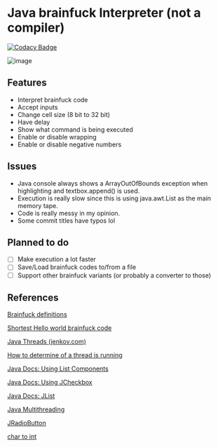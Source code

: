 # Java brainfuck Interpreter (not a compiler)
[![Codacy Badge](https://api.codacy.com/project/badge/Grade/5b3a7616a2054651a686c3254e7a7754)](https://www.codacy.com/manual/0x4kgi/java-brainfuck?utm_source=github.com&amp;utm_medium=referral&amp;utm_content=0x4kgi/java-brainfuck&amp;utm_campaign=Badge_Grade)

![image](https://i.imgur.com/tTip51r.png)

## Features

 * Interpret brainfuck code
 * Accept inputs
 * Change cell size (8 bit to 32 bit)
 * Have delay
 * Show what command is being executed
 * Enable or disable wrapping
 * Enable or disable negative numbers

## Issues

 * Java console always shows a ArrayOutOfBounds exception when highlighting and textbox.append() is used.
 * Execution is really slow since this is using java.awt.List as the main memory tape.
 * Code is really messy in my opinion.
 * Some commit titles have typos lol
 
## Planned to do

 - [ ] Make execution a lot faster
 - [ ] Save/Load brainfuck codes to/from a file
 - [ ] Support other brainfuck variants (or probably a converter to those)

## References

[Brainfuck definitions](https://esolangs.org/wiki/Brainfuck)

[Shortest Hello world brainfuck code](https://codegolf.stackexchange.com/a/163590/59487)

[Java Threads (jenkov.com)](http://tutorials.jenkov.com/java-concurrency/creating-and-starting-threads.html)

[How to determine of a thread is running](https://stackoverflow.com/questions/861346/in-java-how-do-you-determine-if-a-thread-is-running)

[Java Docs: Using List Components](https://docs.oracle.com/javase/tutorial/uiswing/components/list.html)

[Java Docs: Using JCheckbox](https://docs.oracle.com/javase/7/docs/api/javax/swing/JCheckBox.html)

[Java Docs: JList](https://docs.oracle.com/javase/8/docs/api/javax/swing/JList.html#setSelectedValue-java.lang.Object-boolean-)

[Java Multithreading](https://www.guru99.com/multithreading-java.html)

[JRadioButton](https://www.geeksforgeeks.org/jradiobutton-java-swing/)

[char to int](https://www.javatpoint.com/java-char-to-int)
